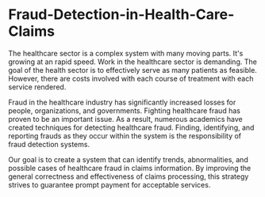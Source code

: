 # Fraud-Detection-in-Health-Care-Claims

The healthcare sector is a complex system with many moving parts. It's growing at an rapid speed. Work in the healthcare sector is demanding. The goal of the health sector is to effectively serve as many patients as feasible. However, there are costs involved with each course of treatment with each service rendered.


Fraud in the healthcare industry has significantly increased losses for people, organizations, and governments. Fighting healthcare fraud has proven to be an important issue. As a result, numerous academics have created techniques for detecting healthcare fraud. Finding, identifying, and reporting frauds as they occur within the system is the responsibility of fraud detection systems.


Our goal is to create a system that can identify trends, abnormalities, and possible cases of healthcare fraud in claims information. By improving the general correctness and effectiveness of claims processing, this strategy strives to guarantee prompt payment for acceptable services.

